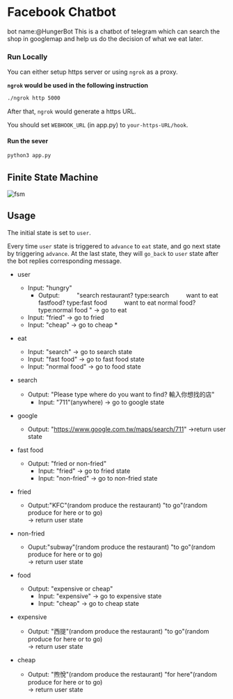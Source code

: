# Facebook Chatbot  
bot name:@HungerBot
This is a chatbot of telegram which can search the shop in googlemap and help us do the decision of what we eat later.

### Run Locally  
You can either setup https server or using `ngrok` as a proxy.  

**`ngrok` would be used in the following instruction**  

```sh  
./ngrok http 5000  
```  

After that, `ngrok` would generate a https URL.  

You should set `WEBHOOK_URL` (in app.py) to `your-https-URL/hook`.  

#### Run the sever  

```sh  
python3 app.py  
```  

## Finite State Machine  
  ![fsm](https://i.imgur.com/MccyeeQ.png)


## Usage  
The initial state is set to `user`.  

Every time `user` state is triggered to `advance` to `eat` state, and go next state by triggering `advance`. At the last state, they will `go_back` to `user` state after the bot replies corresponding message.  

* user  
    * Input: "hungry"  
        *   Output: 
            "search restaurant? type:search
            want to eat fastfood? type:fast food 
            want to eat normal food? type:normal food  "
                     -> go to eat 
    * Input: "fried" -> go to fried
    * Input: "cheap" -> go to cheap
        * 
    
* eat
    * Input: "search" -> go to search state
    * Input: "fast food" -> go to fast food state
    * Input: "normal food" -> go to food state

* search    
    * Output: "Please type where do you want to find? 輸入你想找的店" 
        * Input: "711"(anywhere) -> go to google state

* google    
    * Output: "https://www.google.com.tw/maps/search/711"
        ->return user state

* fast food
    * Output: "fried or non-fried"
        * Input: "fried" -> go to fried state
        * Input: "non-fried" -> go to non-fried state

* fried
    * Output:"KFC"(random produce the restaurant)
        "to go"(random produce for here or to go)    
        -> return user state

* non-fried
    * Ouput:"subway"(random produce the restaurant)
        "to go"(random produce for here or to go)    
        -> return user state
        
* food
    * Output: "expensive or cheap"
        * Input: "expensive" -> go to expensive state
        * Input: "cheap" -> go to cheap state

* expensive
    * Output: "西提"(random produce the restaurant)
        "to go"(random produce for here or to go)    
        -> return user state
        
* cheap
    * Output: "煦悅"(random produce the restaurant)
        "for here"(random produce for here or to go)    
        -> return user state
